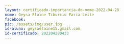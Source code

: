 ```yaml
---
layout: certificado-importancia-do-nome-2022-04-28
nome: Geysa Elaine Tiburcio Faria Leite
facebook:
pic: /assets/img/user.jpg
id-aluno: geysaelaine15.gmail.com
id-certificado: 202204280433
---
```

